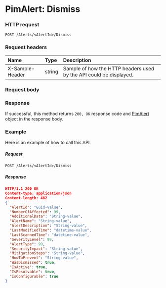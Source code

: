 # PimAlert: Dismiss


### HTTP request
```http
POST /Alerts/<AlertId>/Dismiss

```
### Request headers
| Name       | Type | Description|
|:---------------|:--------|:----------|
| X-Sample-Header  | string  | Sample of how the HTTP headers used by the API could be displayed.|

### Request body

### Response
If successful, this method returns `200, OK` response code and [PimAlert](../resources/pimalert.md) object in the response body.

### Example
Here is an example of how to call this API.
##### Request
```http
POST /Alerts/<AlertId>/Dismiss
```
##### Response
```json
HTTP/1.1 200 OK
Content-type: application/json
Content-length: 482
{
  "AlertId": "Guid-value",
  "NumberOfAffected": 99,
  "AdditionalData": "String-value",
  "AlertName": "String-value",
  "AlertDescription": "String-value",
  "LastModifiedTime": "datetime-value",
  "LastScannedTime": "datetime-value",
  "SeverityLevel": 99,
  "AlertType": 99,
  "SecurityImpact": "String-value",
  "MitigationSteps": "String-value",
  "HowToPrevent": "String-value",
  "WasDismissed": true,
  "IsActive": true,
  "IsResolvable": true,
  "IsConfigurable": true
}
```
